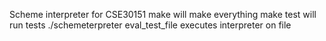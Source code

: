 Scheme interpreter for CSE30151
make will make everything
make test will run tests
./schemeterpreter eval_test_file executes interpreter on file
